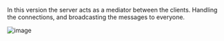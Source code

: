 In this version the server acts as a mediator between the clients. Handling the connections, and broadcasting the messages to everyone.

![image](https://user-images.githubusercontent.com/56000167/210022331-a5858f10-2083-4e40-a332-d1ae49735e83.png)
